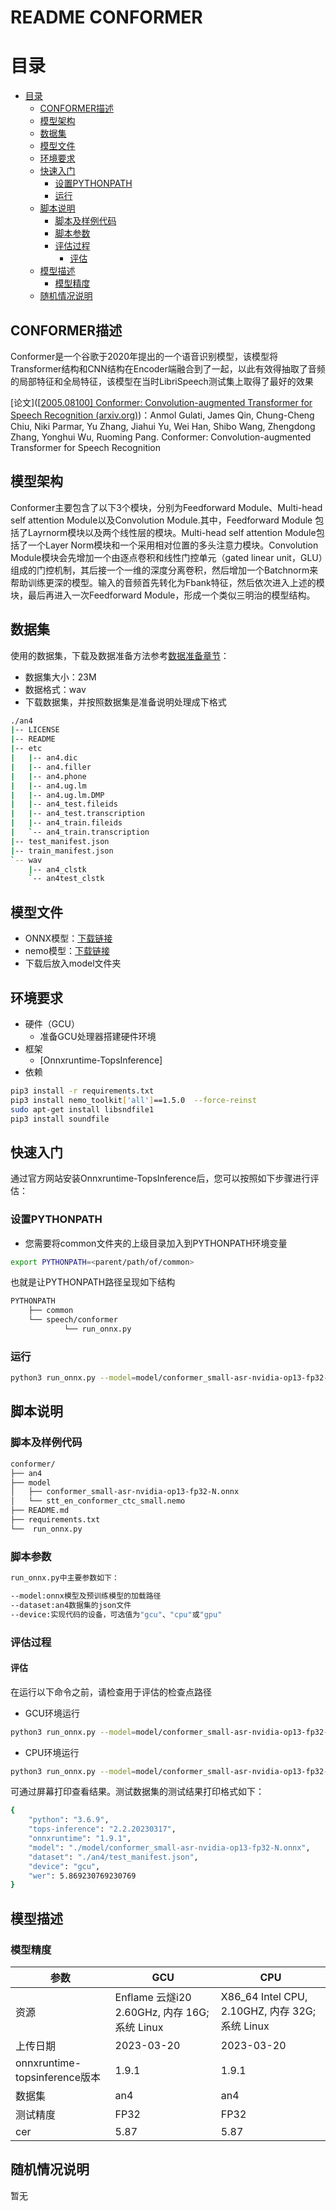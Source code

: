 # README CONFORMER

# 目录

<!-- TOC -->

- [目录](#目录)
    - [CONFORMER描述](#CONFORMER描述)
    - [模型架构](#模型架构)
    - [数据集](#数据集)
    - [模型文件](#模型文件)
    - [环境要求](#环境要求)
    - [快速入门](#快速入门)
        - [设置PYTHONPATH](#设置pythonpath)
        - [运行](#运行)
    - [脚本说明](#脚本说明)
        - [脚本及样例代码](#脚本及样例代码)
        - [脚本参数](#脚本参数)
        - [评估过程](#评估过程)
            - [评估](#评估)
    - [模型描述](#模型描述)
        - [模型精度](#模型精度)
    - [随机情况说明](#随机情况说明)

<!-- /TOC -->

## CONFORMER描述

Conformer是一个谷歌于2020年提出的一个语音识别模型，该模型将Transformer结构和CNN结构在Encoder端融合到了一起，以此有效得抽取了音频的局部特征和全局特征，该模型在当时LibriSpeech测试集上取得了最好的效果

[论文]([[2005.08100\] Conformer: Convolution-augmented Transformer for Speech Recognition (arxiv.org)](https://arxiv.org/abs/2005.08100#))：Anmol Gulati, James Qin, Chung-Cheng Chiu, Niki Parmar, Yu Zhang, Jiahui Yu, Wei Han, Shibo Wang, Zhengdong Zhang, Yonghui Wu, Ruoming Pang. Conformer: Convolution-augmented Transformer for Speech Recognition

## 模型架构

Conformer主要包含了以下3个模块，分别为Feedforward Module、Multi-head self attention Module以及Convolution Module.其中，Feedforward Module 包括了Layrnorm模块以及两个线性层的模块。Multi-head self attention Module包括了一个Layer Norm模块和一个采用相对位置的多头注意力模块。Convolution Module模块会先增加一个由逐点卷积和线性门控单元（gated linear unit，GLU）组成的门控机制，其后接一个一维的深度分离卷积，然后增加一个Batchnorm来帮助训练更深的模型。输入的音频首先转化为Fbank特征，然后依次进入上述的模块，最后再进入一次Feedforward Module，形成一个类似三明治的模型结构。

## 数据集

使用的数据集，下载及数据准备方法参考[数据准备章节](../../common/prepare_dataset/an4)：

- 数据集大小：23M
- 数据格式：wav
- 下载数据集，并按照数据集是准备说明处理成下格式

```bash
./an4 
|-- LICENSE
|-- README
|-- etc
|   |-- an4.dic
|   |-- an4.filler
|   |-- an4.phone
|   |-- an4.ug.lm
|   |-- an4.ug.lm.DMP
|   |-- an4_test.fileids
|   |-- an4_test.transcription
|   |-- an4_train.fileids
|   `-- an4_train.transcription
|-- test_manifest.json
|-- train_manifest.json
`-- wav
    |-- an4_clstk
    `-- an4test_clstk
```

## 模型文件

- ONNX模型：[下载链接](https://topsmodel-1257133546.cos.ap-shanghai.myqcloud.com/topsmodel-1257133546/topsegc/local/model/conformer/conformer_small-asr-nvidia-op13-fp32-N.onnx?q-sign-algorithm=sha1&q-ak=AKIDYyBAwXzDD1e4GEzZUBgy2iDU5TeaIVUG&q-sign-time=1681371582;2041371582&q-key-time=1681371582;2041371582&q-header-list=&q-url-param-list=&q-signature=c2f95cd71032d2c85b781d8da4c8328630f7766f) 
- nemo模型：[下载链接](https://topsmodel-1257133546.cos.ap-shanghai.myqcloud.com/topsmodel-1257133546/topsegc/local/model/conformer/stt_en_conformer_ctc_small.nemo?q-sign-algorithm=sha1&q-ak=AKIDYyBAwXzDD1e4GEzZUBgy2iDU5TeaIVUG&q-sign-time=1681372030;2041372030&q-key-time=1681372030;2041372030&q-header-list=&q-url-param-list=&q-signature=8591f10206c913964b4330d3e9a91b9b5ad0a015)
- 下载后放入model文件夹

## 环境要求

- 硬件（GCU）
  - 准备GCU处理器搭建硬件环境
- 框架
  - [Onnxruntime-TopsInference]
- 依赖

```bash
pip3 install -r requirements.txt
pip3 install nemo_toolkit['all']==1.5.0  --force-reinst
sudo apt-get install libsndfile1
pip3 install soundfile
```

## 快速入门

通过官方网站安装Onnxruntime-TopsInference后，您可以按照如下步骤进行评估：

### 设置PYTHONPATH

- 您需要将common文件夹的上级目录加入到PYTHONPATH环境变量

```bash
export PYTHONPATH=<parent/path/of/common>
```

也就是让PYTHONPATH路径呈现如下结构

```bash
PYTHONPATH
    ├── common
    └── speech/conformer
            └── run_onnx.py
```

### 运行

```bash
python3 run_onnx.py --model=model/conformer_small-asr-nvidia-op13-fp32-N.onnx --device=gcu --padding_mode=True --dataset
```

## 脚本说明

### 脚本及样例代码

```bash
conformer/
├── an4
├── model
│   ├── conformer_small-asr-nvidia-op13-fp32-N.onnx
│   └── stt_en_conformer_ctc_small.nemo
├── README.md
├── requirements.txt
└──  run_onnx.py
```

### 脚本参数

```bash
run_onnx.py中主要参数如下：

--model:onnx模型及预训练模型的加载路径
--dataset:an4数据集的json文件
--device:实现代码的设备，可选值为"gcu"、"cpu"或"gpu"
```

### 评估过程

#### 评估

在运行以下命令之前，请检查用于评估的检查点路径

- GCU环境运行

```bash
python3 run_onnx.py --model=model/conformer_small-asr-nvidia-op13-fp32-N.onnx --device=gcu --padding_mode=True --dataset <path of test_manifest.json>
```

- CPU环境运行

```bash
python3 run_onnx.py --model=model/conformer_small-asr-nvidia-op13-fp32-N.onnx --device=cpu --padding_mode=True --dataset <path of test_manifest.json>
```

可通过屏幕打印查看结果。测试数据集的测试结果打印格式如下：

```bash
{
    "python": "3.6.9",
    "tops-inference": "2.2.20230317",
    "onnxruntime": "1.9.1",
    "model": "./model/conformer_small-asr-nvidia-op13-fp32-N.onnx",
    "dataset": "./an4/test_manifest.json",
    "device": "gcu",
    "wer": 5.869230769230769
}

```

## 模型描述

### 模型精度

| 参数                          | GCU                                           | CPU                                             |
| ----------------------------- | --------------------------------------------- | ----------------------------------------------- |
| 资源                          | Enflame 云燧i20 2.60GHz, 内存 16G; 系统 Linux | X86_64 Intel CPU, 2.10GHZ, 内存 32G; 系统 Linux |
| 上传日期                      | 2023-03-20                                    | 2023-03-20                                      |
| onnxruntime-topsinference版本 | 1.9.1                                         | 1.9.1                                           |
| 数据集                        | an4                                           | an4                                             |
| 测试精度                      | FP32                                          | FP32                                            |
| cer                           | 5.87                                          | 5.87                                            |



## 随机情况说明

暂无